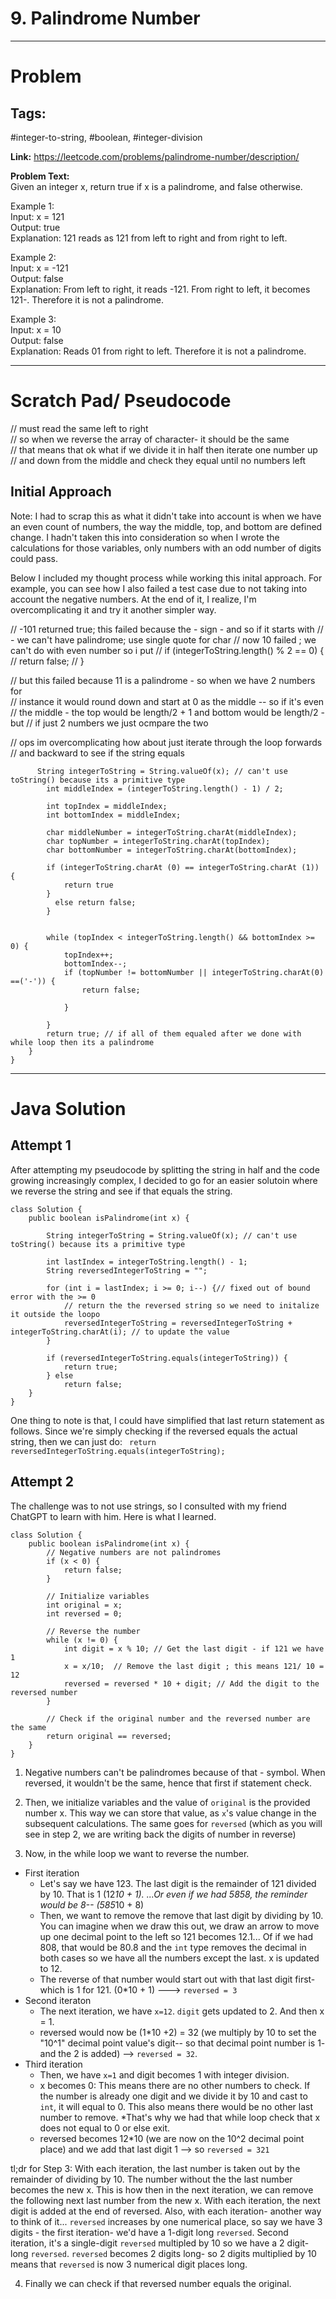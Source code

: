 # 9. Palindrome Number


---


# Problem 

## Tags: 
#integer-to-string, #boolean, #integer-division 

**Link:** https://leetcode.com/problems/palindrome-number/description/

**Problem Text:**   
Given an integer x, return true if x is a 
palindrome, and false otherwise. 

 

Example 1:  
Input: x = 121  
Output: true  
Explanation: 121 reads as 121 from left to right and from right to left.  

Example 2:  
Input: x = -121  
Output: false  
Explanation: From left to right, it reads -121. From right to left, it becomes 121-. Therefore it is not a palindrome.  

Example 3:  
Input: x = 10  
Output: false  
Explanation: Reads 01 from right to left. Therefore it is not a palindrome.  





---

# Scratch Pad/ Pseudocode

// must read the same left to right  
// so when we reverse the array of character- it should be the same  
// that means that ok what if we divide it in half then iterate one number up  
// and down from the middle and check they equal until no numbers left  


## Initial Approach

Note: I had to scrap this as what it didn't take into account is when we have an even count of numbers, the way the middle, top, and bottom are defined change.
I hadn't taken this into consideration so when I wrote the calculations for those variables, only numbers with an odd number of digits could pass. 

Below I included my thought process while working this inital approach. For example, you can see how I also failed a test case due to not taking into account the negative numbers. At the end of it, I realize, I'm overcomplicating it and try it another simpler way. 

// -101 returned true; this failed because the - sign - and so if it starts with
// - we can't have palindrome; use single quote for char
// now 10 failed ; we can't do with even number so i put
// if (integerToString.length() % 2 == 0) {
// return false;
// }

// but this failed because 11 is a palindrome - so when we have 2 numbers for  
// instance it would round down and start at 0 as the middle -- so if it's even   
// the middle - the top would be length/2 + 1 and bottom would be length/2 - but 
// if just 2 numbers we just ocmpare the two   

// ops im overcomplicating how about just iterate through the loop forwards  
// and backward to see if the string equals  

```
      String integerToString = String.valueOf(x); // can't use toString() because its a primitive type
        int middleIndex = (integerToString.length() - 1) / 2;

        int topIndex = middleIndex;
        int bottomIndex = middleIndex;

        char middleNumber = integerToString.charAt(middleIndex);
        char topNumber = integerToString.charAt(topIndex);
        char bottomNumber = integerToString.charAt(bottomIndex);

        if (integerToString.charAt (0) == integerToString.charAt (1)) {
            return true 
        }
          else return false;
        }

    
        while (topIndex < integerToString.length() && bottomIndex >= 0) {
            topIndex++;
            bottomIndex--;
            if (topNumber != bottomNumber || integerToString.charAt(0) ==('-')) {
                return false;

            }
            
        }
        return true; // if all of them equaled after we done with while loop then its a palindrome
    }
}
```

---

# Java Solution

## Attempt 1

After attempting my pseudocode by splitting the string in half and the code growing increasingly complex, I decided to go for an easier solutoin where we reverse the string and see if that equals the string. 

```
class Solution {
    public boolean isPalindrome(int x) {

        String integerToString = String.valueOf(x); // can't use toString() because its a primitive type

        int lastIndex = integerToString.length() - 1;
        String reversedIntegerToString = "";

        for (int i = lastIndex; i >= 0; i--) {// fixed out of bound error with the >= 0
            // return the the reversed string so we need to initalize it outside the loopo
            reversedIntegerToString = reversedIntegerToString + integerToString.charAt(i); // to update the value
        }

        if (reversedIntegerToString.equals(integerToString)) {
            return true;
        } else
            return false;
    }
}
```

One thing to note is that, I could have simplified that last return statement as follows. Since we're simply checking if the reversed equals the actual string, then we can just do:
` return reversedIntegerToString.equals(integerToString);`

## Attempt 2
The challenge was to not use strings, so I consulted with my friend ChatGPT to learn with him.
Here is what I learned.


```
class Solution {
    public boolean isPalindrome(int x) {
        // Negative numbers are not palindromes
        if (x < 0) {
            return false;
        }

        // Initialize variables
        int original = x;
        int reversed = 0;

        // Reverse the number
        while (x != 0) {
            int digit = x % 10; // Get the last digit - if 121 we have 1
            x = x/10;  // Remove the last digit ; this means 121/ 10 = 12 
            reversed = reversed * 10 + digit; // Add the digit to the reversed number
        }

        // Check if the original number and the reversed number are the same
        return original == reversed;
    }
}
```


1. Negative numbers can't be palindromes because of that - symbol. When reversed, it wouldn't be the same, hence that first if statement check.

2. Then, we initialize variables and the value of `original` is the provided number x. This way we can store that value, as `x`'s value change in the subsequent calculations. The same goes for `reversed` (which as you will see in step 2, we are writing back the digits of number in reverse)

3. Now, in the while loop we want to reverse the number. 
 - First iteration
     - Let's say we have 123. The last digit is the remainder of 121 divided by 10. That is 1 (12*10 + 1). ...Or even if we had 5858, the reminder would be 8-- (585*10 + 8)
    - Then, we want to remove the remove that last digit by dividing by 10. You can imagine when we draw this out, we draw an arrow to move up one decimal point to the left so 121 becomes 12.1... Of if we had 808, that would be 80.8 and the `int` type removes the decimal in both cases so we have all the numbers except the last. x is updated to 12.
    - The reverse of that number would start out with that last digit first- which is 1 for 121. (0*10 + 1) ---> `reversed = 3`
 - Second iteraton
    - The next iteration, we have `x=12`.  `digit` gets updated to 2. And then x = 1. 
    - reversed would now be (1*10 +2) = 32 (we multiply by 10 to set the "10^1" decimal point value's digit-- so that decimal point number is 1- and the 2 is added) -->  `reversed = 32`.
- Third iteration
    - Then, we have `x=1` and digit becomes 1 with integer division. 
    - x becomes 0: This means there are no other numbers to check. If the number is already one digit and we divide it by 10 and cast to `int`, it will equal to 0. This also means there would be no other last number to remove.  *That's why we had that while loop check that x does not equal to 0 or else exit. 
    - reversed becomes 12*10 (we are now on the 10^2 decimal point place) and we add that last digit 1 --> so `reversed = 321`

tl;dr for Step 3: With each iteration, the last number is taken out by the remainder of dividing by 10.  The number without the the last number becomes the new x. This is how then in the next iteration, we can remove the following next last number from the new x. 
With each iteration, the next digit is added at the end of reversed. Also, with each iteration- another way to think of it... `reversed` increases by one numerical place, so say we have 3 digits - the first iteration- we'd have a 1-digit long `reversed`. Second iteration, it's a single-digit `reversed`  multipled by 10 so we have a 2 digit-long `reversed`. `reversed` becomes 2 digits long- so 2 digits multiplied by 10 means that `reversed` is now 3 numerical digit places long. 


4. Finally we can check if that reversed number equals the original. 